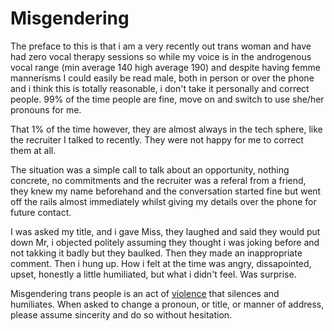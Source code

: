 # Misgendering

The preface to this is that i am a very recently out trans woman and have had zero vocal therapy sessions so while my voice is in the androgenous vocal range (min average 140 high average 190) and despite having femme mannerisms I could easily be read male, both in person or over the phone and i think this is totally reasonable, i don't take it personally and correct people. 99% of the time people are fine, move on and switch to use she/her pronouns for me.

That 1% of the time however, they are almost always in the tech sphere, like the recruiter I talked to recently. They were not happy for me to correct them at all.

The situation was a simple call to talk about an opportunity, nothing concrete, no commitments and the recruiter was a referal from a friend, they knew my name beforehand and the conversation started fine but went off the rails almost immediately whilst giving my details over the phone for future contact.

I was asked my title, and i gave Miss, they laughed and said they would put down Mr, i objected politely assuming they thought i was joking before and not takking it badly but they baulked. Then they made an inappropriate comment. Then i hung up. How i felt at the time was angry, dissapointed, upset, honestly a little humiliated, but what i didn't feel. Was surprise.

Misgendering trans people is an act of [violence](https://everydayfeminism.com/2017/01/misgendering-trans-people-is-violence/) that silences and humiliates. When asked to change a pronoun, or title, or manner of address, please assume sincerity and do so without hesitation.
